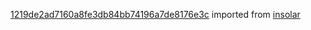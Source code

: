 [1219de2ad7160a8fe3db84bb74196a7de8176e3c](https://github.com/insolar/insolar/commit/1219de2ad7160a8fe3db84bb74196a7de8176e3c) imported from [insolar](https://github.com/insolar/insolar)
